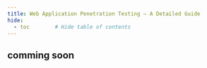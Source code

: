 ```yaml
---
title: Web Application Penetration Testing – A Detailed Guide
hide:
  - toc        # Hide table of contents
---
```


## comming soon